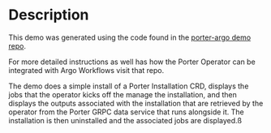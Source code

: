 # Description
This demo was generated using the code found in the [porter-argo demo repo](https://github.com/bdegeeter/porter-argo-demo).

For more detailed instructions as well has how the Porter Operator can be integrated with Argo Workflows visit that repo.

The demo does a simple install of a Porter Installation CRD, displays the jobs that the operator kicks off the manage the installation, and then displays the outputs associated with the installation that are retrieved by the operator from the Porter GRPC data service that runs alongside it. The installation is then uninstalled and the associated jobs are displayed.ß